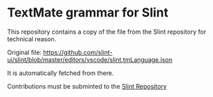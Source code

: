 # TextMate grammar for Slint

This repository contains a copy of the file from the Slint repository for technical reason.

Original file: https://github.com/slint-ui/slint/blob/master/editors/vscode/slint.tmLanguage.json

It is automatically fetched from there.

Contributions must be subminted to the [Slint Repository](https://github.com/slint-ui/slint)

